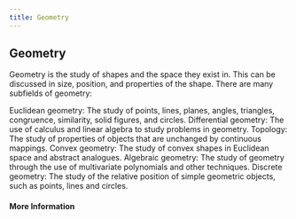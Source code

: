 ```yaml
---
title: Geometry
---
```


## Geometry

Geometry is the study of shapes and the space they exist in. This can be discussed in size, position, and properties of the shape. There are many subfields of geometry:

Euclidean geometry: The study of points, lines, planes, angles, triangles, congruence, similarity, solid figures, and circles.
Differential geometry: The use of calculus and linear algebra to study problems in geometry. 
Topology: The study of properties of objects that are unchanged by continuous mappings.
Convex geometry: The study of convex shapes in Euclidean space and abstract analogues.
Algebraic geometry: The study of geometry through the use of multivariate polynomials and other techniques. 
Discrete geometry: The study of the relative position of simple geometric objects, such as points, lines and circles. 

#### More Information
